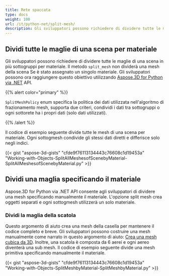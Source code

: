 ```yaml
---
title: Rete spaccata
type: docs
weight: 100
url: /it/python-net/split-mesh/
description: Gli sviluppatori possono richiedere di dividere tutte le maglie di una scena in più sottogruppi per materiale. Il metodo SplitMesh non dividerà una mesh della scena Se è stato assegnato un singolo materiale. Gli sviluppatori possono ora raggiungere questo obiettivo utilizzando Aspose.3D for Python via .NET API.
---
```

##  **Dividi tutte le maglie di una scena per materiale**
Gli sviluppatori possono richiedere di dividere tutte le maglie di una scena in più sottogruppi per materiale. Il metodo `split_mesh` non dividerà una mesh della scena Se è stato assegnato un singolo materiale. Gli sviluppatori possono ora raggiungere questo obiettivo utilizzando [Aspose.3D for Python via .NET](https://products.aspose.com/3d/python-net/) API.

{{% alert color="primary" %}}

`SplitMeshPolicy` enum specifica la politica dei dati utilizzata nell'algoritmo di frazionamento mesh, supporta due criteri, condividi i dati tra sottogruppi o ogni sottorete ha i propri dati (solo dati utilizzati).

{{% /alert %}}

Il codice di esempio seguente divide tutte le mesh di una scena per materiale. Ogni sottogmesh condivide gli stessi dati diretti e differisce solo negli indici.

{{< gist "aspose-3d-gists" "cfde9f76113134443c76608c1d19453a" "Working-with-Objects-SplitAllMeshesofScenebyMaterial-SplitAllMeshesofScenebyMaterial.py" >}}
##  **Dividi una maglia specificando il materiale**
Aspose.3D for Python via .NET API consente agli sviluppatori di dividere una mesh specificando manualmente il materiale. L'opzione split mesh crea oggetti separati e ogni sottogmesh utilizzerà un solo materiale.
###  **Dividi la maglia della scatola**
Questo argomento di aiuto crea una mesh della casella per mantenere il codice completo e breve. Gli sviluppatori possono costruire una mesh manualmente come narrato in questo argomento di aiuto: [Crea una mesh cubica da 3D](/3d/it/python-net/create-3d-mesh-and-scene/). Inoltre, una scatola è composta da 6 aerei e ogni aereo diventerà una sub mesh. Il codice di esempio seguente divide una mesh primitiva specificando manualmente il materiale.

{{< gist "aspose-3d-gists" "cfde9f76113134443c76608c1d19453a" "Working-with-Objects-SplitMeshbyMaterial-SplitMeshbyMaterial.py" >}}
